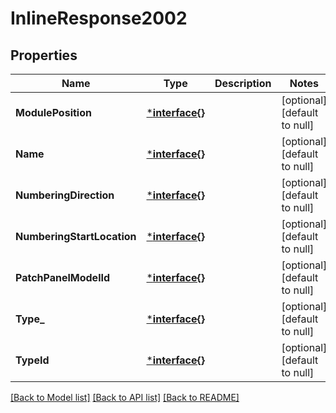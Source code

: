 # InlineResponse2002

## Properties
Name | Type | Description | Notes
------------ | ------------- | ------------- | -------------
**ModulePosition** | [***interface{}**](interface{}.md) |  | [optional] [default to null]
**Name** | [***interface{}**](interface{}.md) |  | [optional] [default to null]
**NumberingDirection** | [***interface{}**](interface{}.md) |  | [optional] [default to null]
**NumberingStartLocation** | [***interface{}**](interface{}.md) |  | [optional] [default to null]
**PatchPanelModelId** | [***interface{}**](interface{}.md) |  | [optional] [default to null]
**Type_** | [***interface{}**](interface{}.md) |  | [optional] [default to null]
**TypeId** | [***interface{}**](interface{}.md) |  | [optional] [default to null]

[[Back to Model list]](../README.md#documentation-for-models) [[Back to API list]](../README.md#documentation-for-api-endpoints) [[Back to README]](../README.md)


